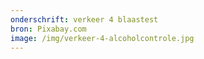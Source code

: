 ```yaml
---
onderschrift: verkeer 4 blaastest
bron: Pixabay.com
image: /img/verkeer-4-alcoholcontrole.jpg
---
```

